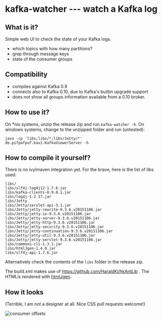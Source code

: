 # kafka-watcher --- watch a Kafka log

## What is it?


Simple web UI to check the state of your Kafka logs.

- which topics with how many partitions?
- grep through message keys
- state of the consumer groups

## Compatibility

- compiles against Kafka 0.9
- connects also to Kafka 0.10, due to Kafka's builtin upgrade support
- does not show all groups information available from a 0.10 broker.

## How to use it?

On *nix systems, unzip the release zip and run `kafka-watcher -h`. On
windows systems, change to the unzipped folder and run (untested):

```
java -cp 'libs;libs/*;libs/Jetty/*' de.pifpafpuf.kavi.KafkaViewerServer -h
```

## How to compile it yourself?

There is no ivy/maven integration yet. For the brave, here is the list of libs used:

```
libs/
libs/slf4j-log4j12-1.7.6.jar
libs/kafka-clients-0.9.0.1.jar
libs/log4j-1.2.17.jar
libs/Jetty
libs/Jetty/servlet-api-3.1.jar
libs/Jetty/jetty-rewrite-9.3.6.v20151106.jar
libs/Jetty/jetty-io-9.3.6.v20151106.jar
libs/Jetty/jetty-server-9.3.6.v20151106.jar
libs/Jetty/jetty-http-9.3.6.v20151106.jar
libs/Jetty/jetty-security-9.3.6.v20151106.jar
libs/Jetty/jetty-continuation-9.3.6.v20151106.jar
libs/Jetty/jetty-util-9.3.6.v20151106.jar
libs/Jetty/jetty-servlet-9.3.6.v20151106.jar
libs/commons-cli-1.3.1.jar
libs/htmlJgen-1.4.0.jar
libs/slf4j-api-1.7.6.jar
```

Alternatively check the contents of the `libs` folder in the release zip.

The build.xml makes use of https://github.com/HaraldKi/hkAntLib .
The HTMLis rendered with [htmlJgen](https://github.com/HaraldKi/htmlJgen).


## How it looks
(Terrible, I am not a designer at all. Nice CSS pull requests welcome!)

![consumer offsets](master/docs/offsets_overview.png)
